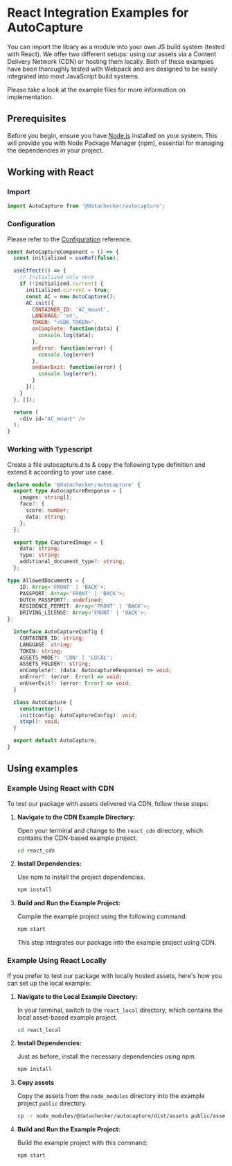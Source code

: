 # React Integration Examples for AutoCapture

You can import the libary as a module into your own JS build system (tested with React). We offer two different setups: using our assets via a Content Delivery Network (CDN) or hosting them locally. Both of these examples have been thoroughly tested with Webpack and are designed to be easily integrated into most JavaScript build systems.

Please take a look at the example files for more information on implementation.

## Prerequisites

Before you begin, ensure you have [Node.js](https://nodejs.org/) installed on your system. This will provide you with Node Package Manager (npm), essential for managing the dependencies in your project.

## Working with React

### Import

```javascript
import AutoCapture from '@datachecker/autocapture';
```

### Configuration

Please refer to the [Configuration](../../../README.md#configuration) reference.

```javascript
const AutoCaptureComponent = () => {
  const initialized = useRef(false);

  useEffect(() => {
    // Initialized only once
    if (!initialized.current) {
      initialized.current = true;
      const AC = new AutoCapture();
      AC.init({
        CONTAINER_ID: 'AC_mount',
        LANGUAGE: 'en',
        TOKEN: "<SDK_TOKEN>",
        onComplete: function(data) {
          console.log(data);
        },
        onError: function(error) {
          console.log(error)
        },
        onUserExit: function(error) {
          console.log(error);
        }
      });
    }
  }, []);

  return (
    <div id="AC_mount" />
  );
}
```

### Working with Typescript

Create a file autocapture.d.ts & copy the following type definition and extend it according to your use case.

```ts
declare module '@datachecker/autocapture' {
  export type AutocaptureResponse = {
    images: string[];
    face?: {
      score: number;
      data: string;
    };
  };

  export type CapturedImage = {
    data: string;
    type: string;
    additional_document_type?: string;
  };

type AllowedDocuments = {
    ID: Array<'FRONT' | 'BACK'>;
    PASSPORT: Array<'FRONT' | 'BACK'>;
    DUTCH_PASSPORT?: undefined;
    RESIDENCE_PERMIT: Array<'FRONT' | 'BACK'>;
    DRIVING_LICENSE: Array<'FRONT' | 'BACK'>;
};

  interface AutoCaptureConfig {
    CONTAINER_ID: string;
    LANGUAGE: string;
    TOKEN: string;
    ASSETS_MODE?: 'CDN' | 'LOCAL';
    ASSETS_FOLDER?: string;
    onComplete?: (data: AutocaptureResponse) => void;
    onError?: (error: Error) => void;
    onUserExit?: (error: Error) => void;
  }

  class AutoCapture {
    constructor();
    init(config: AutoCaptureConfig): void;
    stop(): void;
  }

  export default AutoCapture;
}
```

## Using examples

### Example Using React with CDN

To test our package with assets delivered via CDN, follow these steps:

1. **Navigate to the CDN Example Directory:**

   Open your terminal and change to the `react_cdn` directory, which contains the CDN-based example project.

   ```bash
   cd react_cdn
   ```

2. **Install Dependencies:**

   Use npm to install the project dependencies.

   ```bash
   npm install
   ```

3. **Build and Run the Example Project:**

   Compile the example project using the following command:

   ```bash
   npm start
   ```

   This step integrates our package into the example project using CDN.

### Example Using React Locally

If you prefer to test our package with locally hosted assets, here's how you can set up the local example:

1. **Navigate to the Local Example Directory:**

   In your terminal, switch to the `react_local` directory, which contains the local asset-based example project.

   ```bash
   cd react_local
   ```

2. **Install Dependencies:**

   Just as before, install the necessary dependencies using npm.

   ```bash
   npm install
   ```

3. **Copy assets**

    Copy the assets from the `node_modules` directory into the example project `public` directory.

    ```bash
    cp -r node_modules/@datachecker/autocapture/dist/assets public/assets
    ```

4. **Build and Run the Example Project:**

   Build the example project with this command:

   ```bash
   npm start
   ```
